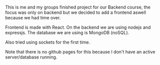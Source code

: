 This is me and my groups finished project for our Backend course, the focus was only on backend but we decided to add a frontend aswell because we had time over.

Frontend is made with React.
On the backend we are using nodejs and expressjs.
The database we are using is MongoDB (noSQL).

Also tried using sockets for the first time.

Note that there is no github pages for this because I don't have an active server/database running.
